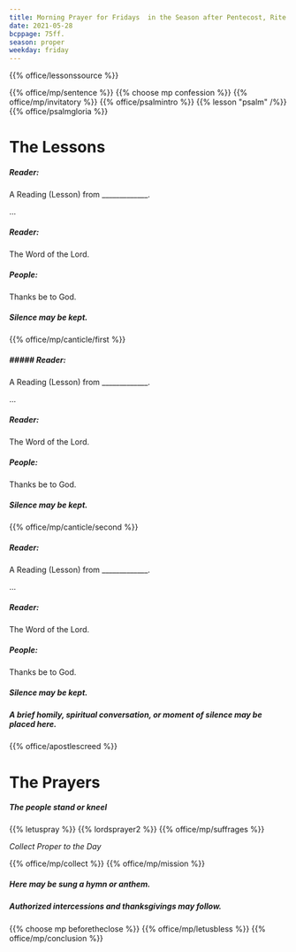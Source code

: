 ```yaml
---
title: Morning Prayer for Fridays  in the Season after Pentecost, Rite Two
date: 2021-05-28
bcppage: 75ff.
season: proper
weekday: friday
---
```


{{% office/lessonssource %}}

{{% office/mp/sentence %}}
{{% choose mp confession %}}
{{% office/mp/invitatory  %}}
{{% office/psalmintro %}}
{{% lesson "psalm" /%}}
{{% office/psalmgloria %}}

# The Lessons
##### _Reader:_
A Reading (Lesson) from _____________.

...

##### _Reader:_
The Word of the Lord.

##### **People:**
Thanks be to God.

##### Silence may be kept.

{{% office/mp/canticle/first %}}
##### ##### _Reader:_
A Reading (Lesson) from _____________.

...

##### _Reader:_
The Word of the Lord.

##### **People:**
Thanks be to God.

##### Silence may be kept.

{{% office/mp/canticle/second %}}

##### _Reader:_
A Reading (Lesson) from _____________.

...

##### _Reader:_
The Word of the Lord.

##### **People:**
Thanks be to God.

##### Silence may be kept.

##### A brief homily, spiritual conversation, or moment of silence may be placed here.


{{% office/apostlescreed %}}

# The Prayers

##### The people stand or kneel
{{% letuspray %}}
{{% lordsprayer2 %}}
{{% office/mp/suffrages %}}

_Collect Proper to the Day_

{{% office/mp/collect %}}
{{% office/mp/mission %}}

##### Here may be sung a hymn or anthem.

##### Authorized intercessions and thanksgivings may follow.

{{% choose mp beforetheclose %}}
{{% office/mp/letusbless %}}
{{% office/mp/conclusion %}}
